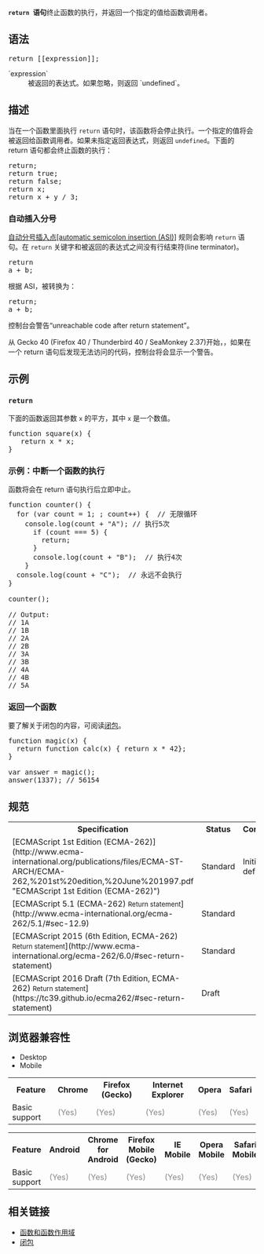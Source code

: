 **`return `语句**终止函数的执行，并返回一个指定的值给函数调用者。

## 语法

<pre class="syntaxbox">return [[expression]]; </pre>

<dl>

<dt>`expression`</dt>

<dd>被返回的表达式。如果忽略，则返回 `undefined`。</dd>

</dl>

## 描述

当在一个函数里面执行 `return` 语句时，该函数将会停止执行。一个指定的值将会被返回给函数调用者。如果未指定返回表达式，则返回 `undefined`。下面的 return 语句都会终止函数的执行：

<pre class="brush: js">return;
return true;
return false;
return x;
return x + y / 3;
</pre>

### 自动插入分号

[自动分号插入点[automatic semicolon insertion (ASI)]](/zh-CN/docs/Web/JavaScript/Reference/Lexical_grammar#Automatic_semicolon_insertion) 规则会影响 `return` 语句。在 `return` 关键字和被返回的表达式之间没有行结束符(line terminator)。

<pre class="brush: js">return
a + b;</pre>

根据 ASI，被转换为：

<pre class="brush: js">return;
a + b;</pre>

控制台会警告“unreachable code after return statement”。

<div class="note">

从 Gecko 40 (Firefox 40 / Thunderbird 40 / SeaMonkey 2.37)开始，，如果在一个 return 语句后发现无法访问的代码，控制台将会显示一个警告。

</div>

## 示例

### `return`

下面的函数返回其参数 `x` 的平方，其中 `x` 是一个数值。

<pre class="brush: js">function square(x) {
   return x * x;
}
</pre>

### 示例：中断一个函数的执行

函数将会在 return 语句执行后立即中止。

<pre class="brush: js">function counter() {
  for (var count = 1; ; count++) {  // 无限循环
    console.log(count + "A"); // 执行5次
      if (count === 5) {          
        return;
      }
      console.log(count + "B");  // 执行4次
    }
  console.log(count + "C");  // 永远不会执行
}

counter();

// Output:
// 1A
// 1B
// 2A
// 2B
// 3A
// 3B
// 4A
// 4B
// 5A
</pre>

### 返回一个函数

要了解关于闭包的内容，可阅读[闭包](/zh-CN/docs/Web/JavaScript/Guide/Closures)。

<pre class="brush: js">function magic(x) {
  return function calc(x) { return x * 42};
}

var answer = magic();
answer(1337); // 56154
</pre>

## 规范

<table class="standard-table">

<tbody>

<tr>

<th scope="col">Specification</th>

<th scope="col">Status</th>

<th scope="col">Comment</th>

</tr>

<tr>

<td>[ECMAScript 1st Edition (ECMA-262)](http://www.ecma-international.org/publications/files/ECMA-ST-ARCH/ECMA-262,%201st%20edition,%20June%201997.pdf "ECMAScript 1st Edition (ECMA-262)")</td>

<td><span class="spec-Standard">Standard</span></td>

<td>Initial definition.</td>

</tr>

<tr>

<td>[ECMAScript 5.1 (ECMA-262)  
<small lang="zh-CN">Return statement</small>](http://www.ecma-international.org/ecma-262/5.1/#sec-12.9)</td>

<td><span class="spec-Standard">Standard</span></td>

<td> </td>

</tr>

<tr>

<td>[ECMAScript 2015 (6th Edition, ECMA-262)  
<small lang="zh-CN">Return statement</small>](http://www.ecma-international.org/ecma-262/6.0/#sec-return-statement)</td>

<td><span class="spec-Standard">Standard</span></td>

<td> </td>

</tr>

<tr>

<td>[ECMAScript 2016 Draft (7th Edition, ECMA-262)  
<small lang="zh-CN">Return statement</small>](https://tc39.github.io/ecma262/#sec-return-statement)</td>

<td><span class="spec-Draft">Draft</span></td>

<td> </td>

</tr>

</tbody>

</table>

## 浏览器兼容性

<div class="htab"><a name="AutoCompatibilityTable" id="AutoCompatibilityTable"></a>

*   <a>Desktop</a>
*   <a>Mobile</a>

</div>

<div id="compat-desktop">

<table class="compat-table">

<tbody>

<tr>

<th>Feature</th>

<th>Chrome</th>

<th>Firefox (Gecko)</th>

<th>Internet Explorer</th>

<th>Opera</th>

<th>Safari</th>

</tr>

<tr>

<td>Basic support</td>

<td><span title="Please update this with the earliest version of support." style="color: #888;">(Yes)</span></td>

<td><span title="Please update this with the earliest version of support." style="color: #888;">(Yes)</span></td>

<td><span title="Please update this with the earliest version of support." style="color: #888;">(Yes)</span></td>

<td><span title="Please update this with the earliest version of support." style="color: #888;">(Yes)</span></td>

<td><span title="Please update this with the earliest version of support." style="color: #888;">(Yes)</span></td>

</tr>

</tbody>

</table>

</div>

<div id="compat-mobile">

<table class="compat-table">

<tbody>

<tr>

<th>Feature</th>

<th>Android</th>

<th>Chrome for Android</th>

<th>Firefox Mobile (Gecko)</th>

<th>IE Mobile</th>

<th>Opera Mobile</th>

<th>Safari Mobile</th>

</tr>

<tr>

<td>Basic support</td>

<td><span title="Please update this with the earliest version of support." style="color: #888;">(Yes)</span></td>

<td><span title="Please update this with the earliest version of support." style="color: #888;">(Yes)</span></td>

<td><span title="Please update this with the earliest version of support." style="color: #888;">(Yes)</span></td>

<td><span title="Please update this with the earliest version of support." style="color: #888;">(Yes)</span></td>

<td><span title="Please update this with the earliest version of support." style="color: #888;">(Yes)</span></td>

<td><span title="Please update this with the earliest version of support." style="color: #888;">(Yes)</span></td>

</tr>

</tbody>

</table>

</div>

## 相关链接

*   [函数和函数作用域](/zh-CN/docs/Web/JavaScript/Reference/Functions_and_function_scope "En/Core_JavaScript_1.5_Reference/Functions")
*   [闭包](/zh-CN/docs/Web/JavaScript/Guide/Closures)